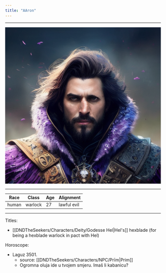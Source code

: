 ```yaml
---
title: "AAron"
---
```

___
![ ](DNDTheSeekers/images/AAronpic.png)
___
|Race|Class|Age|Alignment|
|---|---|---|---|
|human|warlock|27|lawful evil|
___
Titles: 
- [[DNDTheSeekers/Characters/Deity/Godesse Hel|Hel's]] hexblade (for being a hexblade warlock in pact with Hel)


Horoscope: 
- Laguz 3501. 
	- source: [[DNDTheSeekers/Characters/NPC/Prīm|Prim]]
	- Ogromna oluja ide u tvojem smjeru. Imaš li kabanicu?
